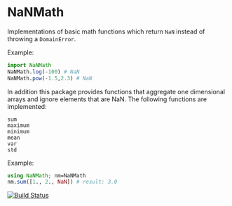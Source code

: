 # NaNMath

Implementations of basic math functions which return ``NaN`` instead of throwing a ``DomainError``.

Example:
```julia
import NaNMath
NaNMath.log(-100) # NaN
NaNMath.pow(-1.5,2.3) # NaN
```

In addition this package provides functions that aggregate one dimensional arrays and ignore elements that are NaN.
The following functions are implemented:

```
sum
maximum
minimum
mean
var
std
```

Example:
```julia
using NaNMath; nm=NaNMath
nm.sum([1., 2., NaN]) # result: 3.0
```

[![Build Status](https://travis-ci.org/mlubin/NaNMath.jl.svg?branch=master)](https://travis-ci.org/mlubin/NaNMath.jl)
